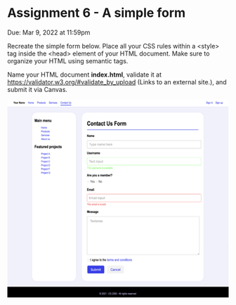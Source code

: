 # Assignment 6 - A simple form

Due: Mar 9, 2022 at 11:59pm

Recreate the simple form below. Place all your CSS rules within a \<style\> tag inside the \<head\> element of your HTML document. Make sure to organize your HTML using semantic tags.

Name your HTML document **index.html**, validate it at https://validator.w3.org/#validate_by_upload (Links to an external site.), and submit it via Canvas.

![reference image](./reference-image.png)
